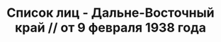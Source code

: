 ---
title: Список лиц - Дальне-Восточный край // от 9 февраля 1938 года
description: РГАСПИ, ф.17, т.6, оп.171, дело 414, лист 381
images:
- /disk/pictures/v06/17-171-414-381.jpg
- /disk/pictures/v06/17-171-414-382.jpg
- /disk/pictures/v06/17-171-414-383.jpg
- /disk/pictures/v06/17-171-414-384.jpg
- /disk/pictures/v06/17-171-414-385.jpg
- /disk/pictures/v06/17-171-414-386.jpg
---